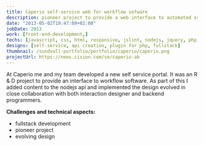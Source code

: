 ```yaml
---
title: Caperio self-service web for workflow sofware
description: pioneer project to provide a web interface to automated systems
date: "2013-05-02T19:47:09+02:00"
jobDate: 2013
work: [front-end-development,]
techs: [javascript, css, html, responsive, jslint, nodejs, jquery, php, hapi]
designs: [self-service, api creation, plugin for php, fullstack]
thumbnail: /sundvall-portfolio/portfolio/caperio/caperio.png
projectUrl: https://news.cision.com/se/caperio-ab
---
```


At Caperio me and my team developed a new self service portal. It was an R & D project to provide an interface to workflow software. As part of this I added content to the nodejs api and implemented the design evolved in close collaboration with both interaction designer and backend programmers.

**Challenges and technical aspects:**

- fullstack development
- pioneer project
- evolving design